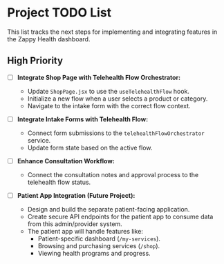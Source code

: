 # Project TODO List

This list tracks the next steps for implementing and integrating features in the Zappy Health dashboard.

## High Priority

- [ ] **Integrate Shop Page with Telehealth Flow Orchestrator:**
  - Update `ShopPage.jsx` to use the `useTelehealthFlow` hook.
  - Initialize a new flow when a user selects a product or category.
  - Navigate to the intake form with the correct flow context.

- [ ] **Integrate Intake Forms with Telehealth Flow:**
  - Connect form submissions to the `telehealthFlowOrchestrator` service.
  - Update form state based on the active flow.

- [ ] **Enhance Consultation Workflow:**
  - Connect the consultation notes and approval process to the telehealth flow status.

- [ ] **Patient App Integration (Future Project):**
  - Design and build the separate patient-facing application.
  - Create secure API endpoints for the patient app to consume data from this admin/provider system.
  - The patient app will handle features like:
    - Patient-specific dashboard (`/my-services`).
    - Browsing and purchasing services (`/shop`).
    - Viewing health programs and progress.
